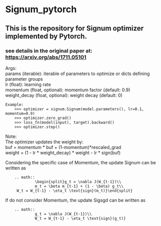 # Signum_pytorch
## This is the repository for Signum optimizer implemented by Pytorch.
### see details in the original paper at: https://arxiv.org/abs/1711.05101

Args:\
        params (iterable): iterable of parameters to optimize or dicts defining
            parameter groups\
        lr (float): learning rate\
        momentum (float, optional): momentum factor (default: 0.9)\
        weight_decay (float, optional): weight decay (default: 0)

    Example:
        >>> optimizer = signum.Signum(model.parameters(), lr=0.1, momentum=0.9)
        >>> optimizer.zero_grad()
        >>> loss_fn(model(input), target).backward()
        >>> optimizer.step()

Note:\
        The optimizer updates the weight by:\
            buf = momentum * buf + (1-momentum)*rescaled_grad\
            weight = (1 - lr * weight_decay) * weight - lr * sign(buf)

Considering the specific case of Momentum, the update Signum can be written as

        .. math::
                 \begin{split}g_t = \nabla J(W_{t-1})\\
                 m_t = \beta m_{t-1} + (1 - \beta) g_t\\
		 W_t = W_{t-1} - \eta_t \text{sign}(m_t)}\end{split}

If do not consider Momentum, the update Sigsgd can be written as

        .. math::
            	 g_t = \nabla J(W_{t-1})\\
                 W_t = W_{t-1} - \eta_t \text{sign}(g_t)}
